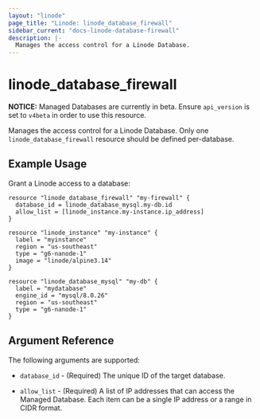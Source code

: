 ```yaml
---
layout: "linode"
page_title: "Linode: linode_database_firewall"
sidebar_current: "docs-linode-database-firewall"
description: |-
  Manages the access control for a Linode Database.
---
```


# linode\_database\_firewall

**NOTICE:** Managed Databases are currently in beta. Ensure `api_version` is set to `v4beta` in order to use this resource.

Manages the access control for a Linode Database. Only one `linode_database_firewall` resource should be defined per-database.

## Example Usage

Grant a Linode access to a database:

```hcl
resource "linode_database_firewall" "my-firewall" {
  database_id = linode_database_mysql.my-db.id
  allow_list = [linode_instance.my-instance.ip_address]
}

resource "linode_instance" "my-instance" {
  label = "myinstance"
  region = "us-southeast"
  type = "g6-nanode-1"
  image = "linode/alpine3.14"
}

resource "linode_database_mysql" "my-db" {
  label = "mydatabase"
  engine_id = "mysql/8.0.26"
  region = "us-southeast"
  type = "g6-nanode-1"
}
```

## Argument Reference

The following arguments are supported:

* `database_id` - (Required) The unique ID of the target database.

* `allow_list` - (Required) A list of IP addresses that can access the Managed Database. Each item can be a single IP address or a range in CIDR format.
